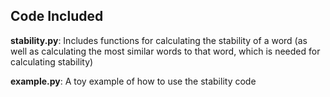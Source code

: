 ## Code Included
**stability.py**: Includes functions for calculating the stability of a word (as well as calculating the most similar words to that word, which is needed for calculating stability)

**example.py**: A toy example of how to use the stability code
